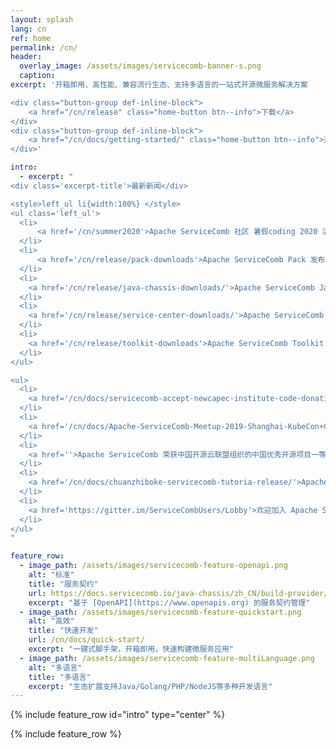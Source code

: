 ```yaml
---
layout: splash
lang: cn
ref: home
permalink: /cn/
header:
  overlay_image: /assets/images/servicecomb-banner-s.png
  caption:
excerpt: '开箱即用、高性能、兼容流行生态、支持多语言的一站式开源微服务解决方案

<div class="button-group def-inline-block">
    <a href="/cn/release" class="home-button btn--info">下载</a>
</div>
<div class="button-group def-inline-block">
    <a href="/cn/docs/getting-started/" class="home-button btn--info">开始</a>
</div>'

intro:
  - excerpt: "
<div class='excerpt-title'>最新新闻</div>

<style>left_ul li{width:100%} </style>
<ul class='left_ul'>
  <li>
      <a href='/cn/summer2020'>Apache ServiceComb 社区 暑假coding 2020 活动</a>
  </li>
  <li>
      <a href='/cn/release/pack-downloads'>Apache ServiceComb Pack 发布0.6.0</a>
  </li>
  <li>
    <a href='/cn/release/java-chassis-downloads/'>Apache ServiceComb Java-Chassis 发布 2.1.5</a>
  </li>
  <li>
    <a href='/cn/release/service-center-downloads/'>Apache ServiceComb Service-Center 发布 1.3.0</a>
  </li>
  <li>
    <a href='/cn/release/toolkit-downloads'>Apache ServiceComb Toolkit 发布0.2.0</a>
  </li>
</ul>

<ul>
  <li>
    <a href='/cn/docs/servicecomb-accept-newcapec-institute-code-donation'>Apache ServiceComb 社区接受新开普软件研究院的代码捐赠</a>
  </li>
  <li>
    <a href='/cn/docs/Apache-ServiceComb-Meetup-2019-Shanghai-KubeCon+CloudNative+OSS-Report'>Apache ServiceComb 社区meetup及新品发布</a>
  </li>
  <li>
    <a href=''>Apache ServiceComb 荣获中国开源云联盟组织的中国优秀开源项目一等奖</a>
  </li>
  <li>
    <a href='/cn/docs/chuanzhiboke-servicecomb-tutoria-release/'>Apache ServiceComb 社区联合传智播客的黑马程序员、博学谷、传智汇子品牌发布微服务化教程</a>
  </li>
  <li>
    <a href='https://gitter.im/ServiceCombUsers/Lobby'>欢迎加入 Apache ServiceComb 社区Gitter即时聊天室</a>
  </li>
</ul>
"

feature_row:
  - image_path: /assets/images/servicecomb-feature-openapi.png
    alt: "标准"
    title: "服务契约"
    url: https://docs.servicecomb.io/java-chassis/zh_CN/build-provider/define-contract.html
    excerpt: "基于 [OpenAPI](https://www.openapis.org) 的服务契约管理"
  - image_path: /assets/images/servicecomb-feature-quickstart.png
    alt: "高效"
    title: "快速开发"
    url: /cn/docs/quick-start/
    excerpt: "一键式脚手架，开箱即用，快速构建微服务应用"
  - image_path: /assets/images/servicecomb-feature-multiLanguage.png
    alt: "多语言"
    title: "多语言"
    excerpt: "生态扩展支持Java/Golang/PHP/NodeJS等多种开发语言"
---
```


{% include feature_row id="intro" type="center" %}

<div class="normal-feature-row">
{% include feature_row %}
</div>
